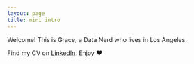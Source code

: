```yaml
---
layout: page
title: mini intro
---
```


Welcome! This is Grace, a Data Nerd who lives in Los Angeles.

Find my CV on [LinkedIn](http://linkedin.com/in/gracejcho). Enjoy ♥
